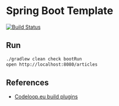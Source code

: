 # Spring Boot Template

[![Build Status](https://travis-ci.org/michalkowol/spring-boot-template.svg?branch=master)](https://travis-ci.org/michalkowol/spring-boot-template)

## Run

```sh
./gradlew clean check bootRun
open http://localhost:8080/articles
```

## References

* [Codeloop.eu build plugins](https://github.com/codeloopeu/codeloop-build)
